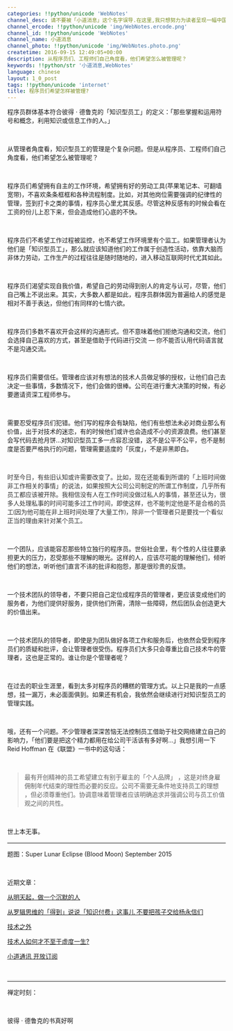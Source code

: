 ```yaml
---
categories: !!python/unicode 'WebNotes'
channel_desc: 请不要被「小道消息」这个名字误导.在这里,我只想努力为读者呈现一幅中国互联网的清明上河图.
channel_ercode: !!python/unicode 'img/WebNotes.ercode.png'
channel_id: !!python/unicode 'WebNotes'
channel_name: 小道消息
channel_photo: !!python/unicode 'img/WebNotes.photo.png'
createtime: 2016-09-15 12:49:05+00:00
description: 从程序员们、工程师们自己角度看，他们希望怎么被管理呢？
keywords: !!python/str '小道消息,WebNotes'
language: chinese
layout: 1_0_post
tags: !!python/unicode 'internet'
title: 程序员们希望怎样被管理?
---
```

<div class="rich_media_content" id="js_content">
<p>
         程序员群体基本符合彼得 · 德鲁克的「知识型员工」的定义：「那些掌握和运用符号和概念，利用知识或信息工作的人。」
        </p>
<p>
<br/>
</p>
<p>
         从管理者角度看，知识型员工的管理是个复杂问题。但是从程序员、工程师们自己角度看，他们希望怎么被管理呢？
        </p>
<p>
<br/>
</p>
<p>
         程序员们希望拥有自主的工作环境，希望拥有好的劳动工具(苹果笔记本、可翻墙宽带)，不喜欢条条框框和各种流程制度。比如，对其他岗位需要强调的纪律性的管理，签到打卡之类的事情，程序员心里尤其反感。尽管这种反感有的时候会看在工资的份儿上忍下来，但会造成他们心底的不快。
        </p>
<p>
<br/>
</p>
<p>
         程序员们不希望工作过程被监控，也不希望工作环境里有个监工。如果管理者认为他们是「知识型员工」，那么就应该知道他们的工作属于创造性活动，依靠大脑而非体力劳动，工作生产的过程往往是随时随地的，进入移动互联网时代尤其如此。
        </p>
<p>
<br/>
</p>
<p>
         程序员们渴望实现自我价值，希望自己的劳动得到别人的肯定与认可，尽管，他们自己嘴上不说出来。其实，大多数人都是如此，程序员群体因为普遍给人的感觉是相对不善于表达，但他们有同样的七情六欲。
        </p>
<p>
<br/>
</p>
<p>
         程序员们多数不喜欢开会这样的沟通形式。但不意味着他们拒绝沟通和交流，他们会选择自己喜欢的方式，甚至是借助于代码进行交流 — 你不能否认用代码语言就不是沟通交流。
        </p>
<p>
<br/>
</p>
<p>
         程序员们需要信任。管理者应该对有想法的技术人员做足够的授权，让他们自己去决定一些事情，多数情况下，他们会做的很棒。公司在进行重大决策的时候，有必要邀请资深工程师参与。
        </p>
<p>
<br/>
</p>
<p>
         需要忍受程序员们犯错。他们写的程序会有缺陷，他们有些想法未必对商业那么有价值，出于对技术的迷恋，有的时候他们或许也会造成不小的资源浪费。他们甚至会写代码去抢月饼…对知识型员工多一点容忍没错，这不是公平不公平，也不是制度是否要严格执行的问题，管理需要适度的「灰度」，不是非黑即白。
        </p>
<p>
<br/>
</p>
<p>
<span style="color: rgb(51, 51, 51); font-family: Lato, Helvetica, Arial, freesans, clean, sans-serif;">
          时至今日，有些旧认知或许需要改变了。比如，现在还能看到所谓的「上班时间做非工作相关的事情」的说法，如果按照大公司公司制定的所谓工作制度，几乎所有员工都应该被开除。我相信没有人在工作时间没做过私人的事情，甚至还认为，很多人处理私事的时间可能多过工作时间，即使这样，也不能判定他是不是合格的员工(因为他可能在非上班时间处理了大量工作)，除非一个管理者只是要找一个看似正当的理由来针对某个员工。
         </span>
</p>
<p>
<span style="color: rgb(51, 51, 51); font-family: Lato, Helvetica, Arial, freesans, clean, sans-serif;">
<br/>
</span>
</p>
<p>
         一个团队，应该能容忍那些特立独行的程序员。世俗社会里，有个性的人往往要承担更大的压力，忍受那些不理解的眼光。这样的人，应该尽可能的理解他们，倾听他们的想法，听听他们直言不讳的批评和抱怨，那是很珍贵的反馈。
        </p>
<p>
<br/>
</p>
<p>
         一个技术团队的领导者，不要只把自己定位成程序员的管理者，更应该变成他们的服务者，为他们提供好服务，提供他们所需，清除一些障碍，然后团队会创造更大的价值出来。
        </p>
<p>
<br/>
</p>
<p>
         一个技术团队的领导者，即使是为团队做好各项工作和服务后，也依然会受到程序员们的质疑和批评，会让管理者很受伤。程序员们大多只会尊重比自己技术牛的管理者，这也是正常的。谁让你是个管理者呢？
        </p>
<p>
<br/>
</p>
<p>
         在过去的职业生涯里，看到太多对程序员的糟糕的管理方式。以上只是我的一点感想，挂一漏万，未必面面俱到。如果还有机会，我依然会继续进行对知识型员工的管理实践。
        </p>
<p>
<br/>
</p>
<p>
         哦，还有一个问题。不少管理者深深苦恼无法控制员工借助于社交网络建立自己的影响力，「他们要是把这个精力都用在给公司干活该有多好啊…」我想引用一下 Reid Hoffman 在《联盟》一书中的这句话：
        </p>
<p>
<br/>
</p>
<blockquote>
<p>
          最有开创精神的员工希望建立有别于雇主的「个人品牌」 ，这是对终身雇佣制年代结束的理性而必要的反应。公司不需要无条件地支持员工的理想 ，但必须尊重他们。协调意味着管理者应该明确追求并强调公司与员工价值观之间的共性。
         </p>
</blockquote>
<p>
<br/>
</p>
<p>
         世上本无事。
        </p>
<hr style="font-family: Lato, Helvetica, Arial, freesans, clean, sans-serif; border-right-width: 0px; border-bottom-width: 0px; border-left-width: 0px; border-top-style: solid; border-top-color: rgb(234, 234, 234); height: 1px; margin-top: 1em; margin-bottom: 1em; color: rgb(51, 51, 51); white-space: normal;"/>
<p>
         题图：Super Lunar Eclipse (Blood Moon) September 2015
        </p>
<p>
<br/>
</p>
<p>
         近期文章：
        </p>
<p>
<a data_ue_src="http://mp.weixin.qq.com/s?__biz=MjM5ODIyMTE0MA==&amp;mid=2650968667&amp;idx=1&amp;sn=58e608344d97c3d671cc9257fba1d770&amp;chksm=bd3836608a4fbf761573e07b570175582fb5f623417c4e87fe536466b23f0869f98fd81afcab&amp;scene=21#wechat_redirect" href="http://mp.weixin.qq.com/s?__biz=MjM5ODIyMTE0MA==&amp;mid=2650968667&amp;idx=1&amp;sn=58e608344d97c3d671cc9257fba1d770&amp;chksm=bd3836608a4fbf761573e07b570175582fb5f623417c4e87fe536466b23f0869f98fd81afcab&amp;scene=21#wechat_redirect" target="_blank">
          从明天起，做一个沉默的人
         </a>
<br/>
</p>
<p>
<a data_ue_src="http://mp.weixin.qq.com/s?__biz=MjM5ODIyMTE0MA==&amp;mid=2650968661&amp;idx=1&amp;sn=7edda56bf5217748c49912f1280ac65f&amp;chksm=bd38366e8a4fbf78b5c5fb893d336add1c2960fd6d22ecb9e20ddcd4185e833ec1787571f56c&amp;scene=21#wechat_redirect" href="http://mp.weixin.qq.com/s?__biz=MjM5ODIyMTE0MA==&amp;mid=2650968661&amp;idx=1&amp;sn=7edda56bf5217748c49912f1280ac65f&amp;chksm=bd38366e8a4fbf78b5c5fb893d336add1c2960fd6d22ecb9e20ddcd4185e833ec1787571f56c&amp;scene=21#wechat_redirect" target="_blank">
          从罗辑思维的「得到」说说「知识付费」这事儿
         </a>
<a data_ue_src="http://mp.weixin.qq.com/s?__biz=MjM5ODIyMTE0MA==&amp;mid=2650968660&amp;idx=1&amp;sn=07c9b9947b1f7d7b86c3cbe3b4c88b6f&amp;chksm=bd38366f8a4fbf79c1cea70add69b1733b73182d3c96900760567a680cecbe2b30ce0db5a100&amp;scene=21#wechat_redirect" href="http://mp.weixin.qq.com/s?__biz=MjM5ODIyMTE0MA==&amp;mid=2650968660&amp;idx=1&amp;sn=07c9b9947b1f7d7b86c3cbe3b4c88b6f&amp;chksm=bd38366f8a4fbf79c1cea70add69b1733b73182d3c96900760567a680cecbe2b30ce0db5a100&amp;scene=21#wechat_redirect" target="_blank">
          不要把孩子交给杨永信们
         </a>
<br/>
</p>
<p>
<a data_ue_src="http://mp.weixin.qq.com/s?__biz=MjM5ODIyMTE0MA==&amp;mid=2650968657&amp;idx=1&amp;sn=2eda8818b1f85aaa42fff60a27063a16&amp;chksm=bd38366a8a4fbf7cbd532abf8916fa6c982c9ae4d18ca7703a79817b7dbf6aee8d263952acff&amp;scene=21#wechat_redirect" href="http://mp.weixin.qq.com/s?__biz=MjM5ODIyMTE0MA==&amp;mid=2650968657&amp;idx=1&amp;sn=2eda8818b1f85aaa42fff60a27063a16&amp;chksm=bd38366a8a4fbf7cbd532abf8916fa6c982c9ae4d18ca7703a79817b7dbf6aee8d263952acff&amp;scene=21#wechat_redirect" target="_blank">
          技术之外
         </a>
<br/>
</p>
<p>
<a data_ue_src="http://mp.weixin.qq.com/s?__biz=MjM5ODIyMTE0MA==&amp;mid=2650968655&amp;idx=1&amp;sn=4ceb9d759d7cb2ae7f685f6e3236dffa&amp;chksm=bd3836748a4fbf6295b2d53f7b79027859eebe0c543afe5860b45aa18cb7d731c75c28d6456f&amp;scene=21#wechat_redirect" href="http://mp.weixin.qq.com/s?__biz=MjM5ODIyMTE0MA==&amp;mid=2650968655&amp;idx=1&amp;sn=4ceb9d759d7cb2ae7f685f6e3236dffa&amp;chksm=bd3836748a4fbf6295b2d53f7b79027859eebe0c543afe5860b45aa18cb7d731c75c28d6456f&amp;scene=21#wechat_redirect" target="_blank">
          技术人如何才不至于虚度一生?
         </a>
<br/>
</p>
<p>
<a data_ue_src="http://mp.weixin.qq.com/s?__biz=MjM5ODIyMTE0MA==&amp;mid=2650968631&amp;idx=2&amp;sn=c6e7d164beba9b795829789fa022a8b6&amp;chksm=bd38360c8a4fbf1a885d6f4e8f2cf66812fd07da1319c5e8bd9bf495591c8bc4226dcbb2381b&amp;scene=21#wechat_redirect" href="http://mp.weixin.qq.com/s?__biz=MjM5ODIyMTE0MA==&amp;mid=2650968631&amp;idx=2&amp;sn=c6e7d164beba9b795829789fa022a8b6&amp;chksm=bd38360c8a4fbf1a885d6f4e8f2cf66812fd07da1319c5e8bd9bf495591c8bc4226dcbb2381b&amp;scene=21#wechat_redirect" target="_blank">
          小道通讯 开放订阅
         </a>
<br/>
</p>
<p>
<br/>
</p>
<hr style="font-family: Lato, Helvetica, Arial, freesans, clean, sans-serif; border-right-width: 0px; border-bottom-width: 0px; border-left-width: 0px; border-top-style: solid; border-top-color: rgb(234, 234, 234); height: 1px; margin-top: 1em; margin-bottom: 1em; color: rgb(51, 51, 51); white-space: normal;"/>
<p>
         禅定时刻：
        </p>
<p>
<br/>
</p>
<p>
         彼得 · 德鲁克的书真好啊
        </p>
<p>
<br/>
</p>
</div>